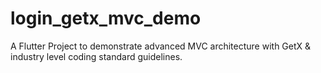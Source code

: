 # login_getx_mvc_demo
A Flutter Project to demonstrate advanced MVC architecture with GetX & industry level coding standard guidelines.
